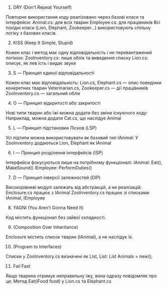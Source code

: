 1. DRY (Don't Repeat Yourself)
   
Повторне використання коду реалізовано через базові класи та інтерфейси:
Animal.cs: для всіх тварин
Employee.cs: для працівників
Всі похідні класи (Lion, Elephant, Zookeeper...) використовують спільну логіку з базових класів.

2. KISS (Keep It Simple, Stupid) 

Кожен клас і метод має одну відповідальність і не перевантажений логікою:
ZooInventory.cs: лише облік та виведення списку
Lion.cs: описує, як лев їсть і видає звуки

3. S — Принцип єдиної відповідальності

Кожен клас має відповідальність:
Lion.cs, Elephant.cs — опис поведінки конкретних тварин
Veterinarian.cs, Zookeeper.cs — дії працівників
ZooInventory.cs — загальний облік

4. O — Принцип відкритості або закритості 

Нові типи тварин або їжі можна додати без зміни існуючого коду:
Наприклад, можна додати Cat.cs, що наслідує Animal

5. L — Принцип підстановки Лісков (LSP)

Усі підтипи можна використовувати як базовий тип IAnimal:
У ZooInventory додаються Lion, Elephant як IAnimal

6. I — Принцип розділення інтерфейсів (ISP)

Інтерфейси фокусуються лише на потрібному функціоналі:
IAnimal: Eat(), MakeSound()
IEmployee: PerformDuties()

7. D — Принцип інверсії залежностей (DIP)

Високорівневі модулі залежать від абстракцій, а не реалізацій:
Enclosure.cs працює з IAnimal
ZooInventory.cs працює зі списками IAnimal, IEmployee

8. YAGNI (You Aren’t Gonna Need It) 

Код містить функціонал без зайвої складності.

9. (Composition Over Inheritance)

Enclosure містить список тварин (IAnimal), а не наслідує їх.

10. (Program to Interfaces)

Списки у ZooInventory.cs визначені як List<IAnimal>, List<IEmployee>:
List<IAnimal> Animals = new();

11. Fail Fast

Якщо тварина отримує неправильну їжу, вона одразу повідомляє про це:
Метод Eat(IFood food) у Lion.cs та Elephant.cs

